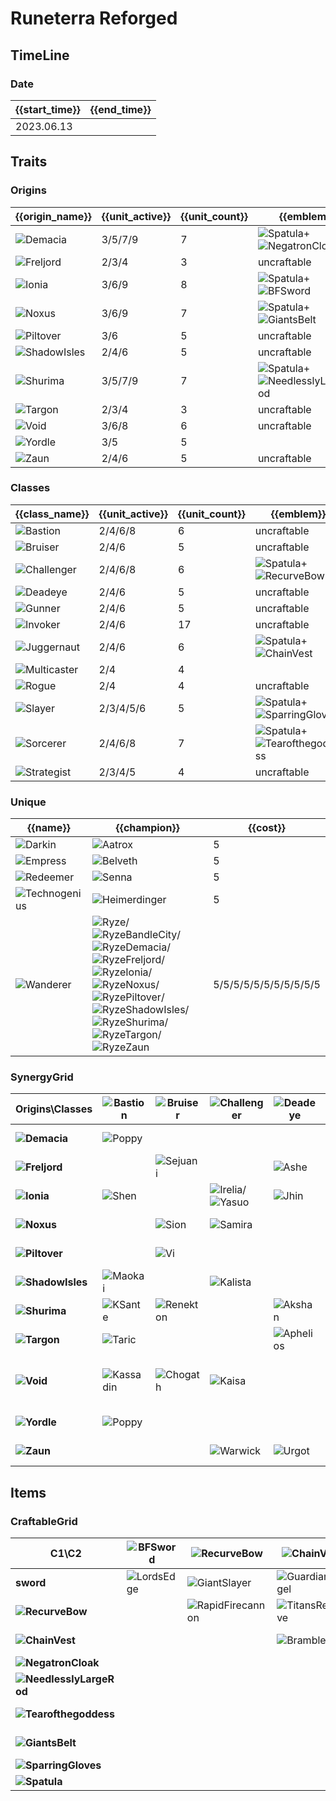 # Runeterra Reforged

## TimeLine
### Date
| {{start_time}} | {{end_time}} |
| -              | -            |
| 2023.06.13     |              |

## Traits
### Origins
| {{origin_name}}                                        | {{unit_active}} | {{unit_count}} | {{emblem}}                                                                                                        | {{desc}} |
| -                                                      | -               | -              | -                                                                                                                 | -        |
| ![Demacia](../tfttraits/icon/set9/DemaciaEmblem.png)   | 3/5/7/9         | 7              | ![Spatula](../tftitems/icon/set9/Spatula.png)+![NegatronCloak](../tftitems/icon/set9/NegatronCloak.png)           |          |
| ![Freljord](../tfttraits/icon/set9/FreljordEmblem.png) | 2/3/4           | 3              | uncraftable                                                                                                       |          |
| ![Ionia](../tfttraits/icon/set9/IoniaEmblem.png)       | 3/6/9           | 8              | ![Spatula](../tftitems/icon/set9/Spatula.png)+![BFSword](../tftitems/icon/set9/BFSword.png)                       |          |
| ![Noxus](../tfttraits/icon/set9/NoxusEmblem.png)       | 3/6/9           | 7              | ![Spatula](../tftitems/icon/set9/Spatula.png)+![GiantsBelt](../tftitems/icon/set9/GiantsBelt.png)                 |          |
| ![Piltover](../tfttraits/icon/set9/PiltoverEmblem.png) | 3/6             | 5              | uncraftable                                                                                                       |          |
| ![ShadowIsles](../tfttraits/icon/set9/ShadowIsles.svg) | 2/4/6           | 5              | uncraftable                                                                                                       |          |
| ![Shurima](../tfttraits/icon/set9/ShurimaEmblem.png)   | 3/5/7/9         | 7              | ![Spatula](../tftitems/icon/set9/Spatula.png)+![NeedlesslyLargeRod](../tftitems/icon/set9/NeedlesslyLargeRod.png) |          |
| ![Targon](../tfttraits/icon/set9/TargonEmblem.png)     | 2/3/4           | 3              | uncraftable                                                                                                       |          |
| ![Void](../tfttraits/icon/set9/VoidEmblem.png)         | 3/6/8           | 6              | uncraftable                                                                                                       |          |
| ![Yordle](../tfttraits/icon/set9/Yordle.svg)           | 3/5             | 5              |                                                                                                                   |          |
| ![Zaun](../tfttraits/icon/set9/ZaunEmblem.png)         | 2/4/6           | 5              | uncraftable                                                                                                       |          |

### Classes
| {{class_name}}                                             | {{unit_active}} | {{unit_count}} | {{emblem}}                                                                                                    | {{desc}} |
| -                                                          | -               | -              | -                                                                                                             | -        |
| ![Bastion](../tfttraits/icon/set9/BastionEmblem.png)       | 2/4/6/8         | 6              | uncraftable                                                                                                   |          |
| ![Bruiser](../tfttraits/icon/set9/BruiserEmblem.png)       | 2/4/6           | 5              | uncraftable                                                                                                   |          |
| ![Challenger](../tfttraits/icon/set9/ChallengerEmblem.png) | 2/4/6/8         | 6              | ![Spatula](../tftitems/icon/set9/Spatula.png)+![RecurveBow](../tftitems/icon/set9/RecurveBow.png)             |          |
| ![Deadeye](../tfttraits/icon/set9/DeadeyeEmblem.png)       | 2/4/6           | 5              | uncraftable                                                                                                   |          |
| ![Gunner](../tfttraits/icon/set9/GunnerEmblem.png)         | 2/4/6           | 5              | uncraftable                                                                                                   |          |
| ![Invoker](../tfttraits/icon/set9/InvokerEmblem.png)       | 2/4/6           | 17             | uncraftable                                                                                                   |          |
| ![Juggernaut](../tfttraits/icon/set9/JuggernautEmblem.png) | 2/4/6           | 6              | ![Spatula](../tftitems/icon/set9/Spatula.png)+![ChainVest](../tftitems/icon/set9/ChainVest.png)               |          |
| ![Multicaster](../tfttraits/icon/set9/Multicaster.svg)     | 2/4             | 4              |                                                                                                               |          |
| ![Rogue](../tfttraits/icon/set9/RogueEmblem.png)           | 2/4             | 4              | uncraftable                                                                                                   |          |
| ![Slayer](../tfttraits/icon/set9/SlayerEmblem.png)         | 2/3/4/5/6       | 5              | ![Spatula](../tftitems/icon/set9/Spatula.png)+![SparringGloves](../tftitems/icon/set9/SparringGloves.png)     |          |
| ![Sorcerer](../tfttraits/icon/set9/SorcererEmblem.png)     | 2/4/6/8         | 7              | ![Spatula](../tftitems/icon/set9/Spatula.png)+![Tearofthegoddess](../tftitems/icon/set9/Tearofthegoddess.png) |          |
| ![Strategist](../tfttraits/icon/set9/StrategistEmblem.png) | 2/3/4/5         | 4              | uncraftable                                                                                                   |          |

### Unique
| {{name}}                                                 | {{champion}}                                                                                                                                                                                                                                                                                                                                                                                                                                                                                                                                                                                                                                      | {{cost}}              |
| -                                                        | -                                                                                                                                                                                                                                                                                                                                                                                                                                                                                                                                                                                                                                                 | -                     |
| ![Darkin](../tfttraits/icon/set9/Darkin.svg)             | ![Aatrox](../tftchampions/icon/set9/Aatrox.png)                                                                                                                                                                                                                                                                                                                                                                                                                                                                                                                                                                                                   | 5                     |
| ![Empress](../tfttraits/icon/set9/Empress.svg)           | ![Belveth](../tftchampions/icon/set9/Belveth.png)                                                                                                                                                                                                                                                                                                                                                                                                                                                                                                                                                                                                 | 5                     |
| ![Redeemer](../tfttraits/icon/set9/Redeemer.svg)         | ![Senna](../tftchampions/icon/set9/Senna.png)                                                                                                                                                                                                                                                                                                                                                                                                                                                                                                                                                                                                     | 5                     |
| ![Technogenius](../tfttraits/icon/set9/Technogenius.svg) | ![Heimerdinger](../tftchampions/icon/set9/Heimerdinger.png)                                                                                                                                                                                                                                                                                                                                                                                                                                                                                                                                                                                       | 5                     |
| ![Wanderer](../tfttraits/icon/set9/Wanderer.svg)         | ![Ryze](../tftchampions/icon/set9/Ryze.png)/![RyzeBandleCity](../tftchampions/icon/set9/RyzeBandleCity.png)/![RyzeDemacia](../tftchampions/icon/set9/RyzeDemacia.png)/![RyzeFreljord](../tftchampions/icon/set9/RyzeFreljord.png)/![RyzeIonia](../tftchampions/icon/set9/RyzeIonia.png)/![RyzeNoxus](../tftchampions/icon/set9/RyzeNoxus.png)/![RyzePiltover](../tftchampions/icon/set9/RyzePiltover.png)/![RyzeShadowIsles](../tftchampions/icon/set9/RyzeShadowIsles.png)/![RyzeShurima](../tftchampions/icon/set9/RyzeShurima.png)/![RyzeTargon](../tftchampions/icon/set9/RyzeTargon.png)/![RyzeZaun](../tftchampions/icon/set9/RyzeZaun.png) | 5/5/5/5/5/5/5/5/5/5/5 |

### SynergyGrid
| ****Origins\Classes****                                    | **![Bastion](../tfttraits/icon/set9/BastionEmblem.png)** | **![Bruiser](../tfttraits/icon/set9/BruiserEmblem.png)** | **![Challenger](../tfttraits/icon/set9/ChallengerEmblem.png)**                                | **![Deadeye](../tfttraits/icon/set9/DeadeyeEmblem.png)** | **![Gunner](../tfttraits/icon/set9/GunnerEmblem.png)**                                  | **![Invoker](../tfttraits/icon/set9/InvokerEmblem.png)**                                  | **![Juggernaut](../tfttraits/icon/set9/JuggernautEmblem.png)** | **![Multicaster](../tfttraits/icon/set9/Multicaster.svg)** | **![Rogue](../tfttraits/icon/set9/RogueEmblem.png)** | **![Slayer](../tfttraits/icon/set9/SlayerEmblem.png)** | **![Sorcerer](../tfttraits/icon/set9/SorcererEmblem.png)**                                          | **![Strategist](../tfttraits/icon/set9/StrategistEmblem.png)** |
| -                                                          | -                                                        | -                                                        | -                                                                                             | -                                                        | -                                                                                       | -                                                                                         | -                                                              | -                                                          | -                                                    | -                                                      | -                                                                                                   | -                                                              |
| **![Demacia](../tfttraits/icon/set9/DemaciaEmblem.png)**   | ![Poppy](../tftchampions/icon/set9/Poppy.png)            |                                                          |                                                                                               |                                                          |                                                                                         | ![Galio](../tftchampions/icon/set9/Galio.png)                                             | ![Garen](../tftchampions/icon/set9/Garen.png)                  | ![Sona](../tftchampions/icon/set9/Sona.png)                |                                                      | ![Kayle](../tftchampions/icon/set9/Kayle.png)          | ![Lux](../tftchampions/icon/set9/Lux.png)                                                           | ![JarvanIV](../tftchampions/icon/set9/JarvanIV.png)            |
| **![Freljord](../tfttraits/icon/set9/FreljordEmblem.png)** |                                                          | ![Sejuani](../tftchampions/icon/set9/Sejuani.png)        |                                                                                               | ![Ashe](../tftchampions/icon/set9/Ashe.png)              |                                                                                         | ![Lissandra](../tftchampions/icon/set9/Lissandra.png)                                     |                                                                |                                                            |                                                      |                                                        |                                                                                                     |                                                                |
| **![Ionia](../tfttraits/icon/set9/IoniaEmblem.png)**       | ![Shen](../tftchampions/icon/set9/Shen.png)              |                                                          | ![Irelia](../tftchampions/icon/set9/Irelia.png)/![Yasuo](../tftchampions/icon/set9/Yasuo.png) | ![Jhin](../tftchampions/icon/set9/Jhin.png)              |                                                                                         | ![Karma](../tftchampions/icon/set9/Karma.png)/![Shen](../tftchampions/icon/set9/Shen.png) | ![Sett](../tftchampions/icon/set9/Sett.png)                    |                                                            | ![Zed](../tftchampions/icon/set9/Zed.png)            | ![Zed](../tftchampions/icon/set9/Zed.png)              | ![Ahri](../tftchampions/icon/set9/Ahri.png)                                                         |                                                                |
| **![Noxus](../tfttraits/icon/set9/NoxusEmblem.png)**       |                                                          | ![Sion](../tftchampions/icon/set9/Sion.png)              | ![Samira](../tftchampions/icon/set9/Samira.png)                                               |                                                          |                                                                                         | ![Cassiopeia](../tftchampions/icon/set9/Cassiopeia.png)                                   | ![Darius](../tftchampions/icon/set9/Darius.png)                |                                                            | ![Katarina](../tftchampions/icon/set9/Katarina.png)  | ![Kled](../tftchampions/icon/set9/Kled.png)            | ![Swain](../tftchampions/icon/set9/Swain.png)                                                       | ![Swain](../tftchampions/icon/set9/Swain.png)                  |
| **![Piltover](../tfttraits/icon/set9/PiltoverEmblem.png)** |                                                          | ![Vi](../tftchampions/icon/set9/Vi.png)                  |                                                                                               |                                                          | ![Jayce](../tftchampions/icon/set9/Jayce.png)                                           |                                                                                           |                                                                |                                                            | ![Ekko](../tftchampions/icon/set9/Ekko.png)          |                                                        | ![Orianna](../tftchampions/icon/set9/Orianna.png)                                                   |                                                                |
| **![ShadowIsles](../tfttraits/icon/set9/ShadowIsles.svg)** | ![Maokai](../tftchampions/icon/set9/Maokai.png)          |                                                          | ![Kalista](../tftchampions/icon/set9/Kalista.png)                                             |                                                          | ![Senna](../tftchampions/icon/set9/Senna.png)                                           |                                                                                           |                                                                |                                                            | ![Viego](../tftchampions/icon/set9/Viego.png)        | ![Gwen](../tftchampions/icon/set9/Gwen.png)            |                                                                                                     |                                                                |
| **![Shurima](../tfttraits/icon/set9/ShurimaEmblem.png)**   | ![KSante](../tftchampions/icon/set9/KSante.png)          | ![Renekton](../tftchampions/icon/set9/Renekton.png)      |                                                                                               | ![Akshan](../tftchampions/icon/set9/Akshan.png)          |                                                                                         | ![Cassiopeia](../tftchampions/icon/set9/Cassiopeia.png)                                   | ![Nasus](../tftchampions/icon/set9/Nasus.png)                  | ![Taliyah](../tftchampions/icon/set9/Taliyah.png)          |                                                      |                                                        |                                                                                                     | ![Azir](../tftchampions/icon/set9/Azir.png)                    |
| **![Targon](../tfttraits/icon/set9/TargonEmblem.png)**     | ![Taric](../tftchampions/icon/set9/Taric.png)            |                                                          |                                                                                               | ![Aphelios](../tftchampions/icon/set9/Aphelios.png)      |                                                                                         | ![Soraka](../tftchampions/icon/set9/Soraka.png)                                           |                                                                |                                                            |                                                      |                                                        | ![Taric](../tftchampions/icon/set9/Taric.png)                                                       |                                                                |
| **![Void](../tfttraits/icon/set9/VoidEmblem.png)**         | ![Kassadin](../tftchampions/icon/set9/Kassadin.png)      | ![Chogath](../tftchampions/icon/set9/Chogath.png)        | ![Kaisa](../tftchampions/icon/set9/Kaisa.png)                                                 |                                                          |                                                                                         |                                                                                           |                                                                | ![Velkoz](../tftchampions/icon/set9/Velkoz.png)            |                                                      |                                                        | ![Malzahar](../tftchampions/icon/set9/Malzahar.png)/![Velkoz](../tftchampions/icon/set9/Velkoz.png) |                                                                |
| **![Yordle](../tfttraits/icon/set9/Yordle.svg)**           | ![Poppy](../tftchampions/icon/set9/Poppy.png)            |                                                          |                                                                                               |                                                          | ![Tristana](../tftchampions/icon/set9/Tristana.png)                                     |                                                                                           |                                                                | ![Teemo](../tftchampions/icon/set9/Teemo.png)              |                                                      | ![Kled](../tftchampions/icon/set9/Kled.png)            |                                                                                                     | ![Teemo](../tftchampions/icon/set9/Teemo.png)                  |
| **![Zaun](../tfttraits/icon/set9/ZaunEmblem.png)**         |                                                          |                                                          | ![Warwick](../tftchampions/icon/set9/Warwick.png)                                             | ![Urgot](../tftchampions/icon/set9/Urgot.png)            | ![Jinx](../tftchampions/icon/set9/Jinx.png)/![Zeri](../tftchampions/icon/set9/Zeri.png) |                                                                                           | ![Warwick](../tftchampions/icon/set9/Warwick.png)              |                                                            | ![Ekko](../tftchampions/icon/set9/Ekko.png)          |                                                        |                                                                                                     |                                                                |

## Items
### CraftableGrid
| ****C1\C2****                                                           | **![BFSword](../tftitems/icon/set9/BFSword.png)** | **![RecurveBow](../tftitems/icon/set9/RecurveBow.png)**       | **![ChainVest](../tftitems/icon/set9/ChainVest.png)**     | **![NegatronCloak](../tftitems/icon/set9/NegatronCloak.png)**   | **![NeedlesslyLargeRod](../tftitems/icon/set9/NeedlesslyLargeRod.png)**   | **![Tearofthegoddess](../tftitems/icon/set9/Tearofthegoddess.png)** | **![GiantsBelt](../tftitems/icon/set9/GiantsBelt.png)**     | **![SparringGloves](../tftitems/icon/set9/SparringGloves.png)** | **![Spatula](../tftitems/icon/set9/Spatula.png)**               |
| -                                                                       | -                                                 | -                                                             | -                                                         | -                                                               | -                                                                         | -                                                                   | -                                                           | -                                                               | -                                                               |
| **sword**                                                               | ![LordsEdge](../tftitems/icon/set9/LordsEdge.png) | ![GiantSlayer](../tftitems/icon/set9/GiantSlayer.png)         | ![GuardianAngel](../tftitems/icon/set9/GuardianAngel.png) | ![Bloodthirster](../tftitems/icon/set9/Bloodthirster.png)       | ![HextechGunblade](../tftitems/icon/set9/HextechGunblade.png)             | ![SpearofShojin](../tftitems/icon/set9/SpearofShojin.png)           | ![ZekesHerald](../tftitems/icon/set9/ZekesHerald.png)       | ![InfinityEdge](../tftitems/icon/set9/InfinityEdge.png)         | ![IoniaEmblem](../tftitems/icon/set9/IoniaEmblem.png)           |
| **![RecurveBow](../tftitems/icon/set9/RecurveBow.png)**                 |                                                   | ![RapidFirecannon](../tftitems/icon/set9/RapidFirecannon.png) | ![TitansResolve](../tftitems/icon/set9/TitansResolve.png) | ![RunaansHurricane](../tftitems/icon/set9/RunaansHurricane.png) | ![GuinsoosRageblade](../tftitems/icon/set9/GuinsoosRageblade.png)         | ![StatikkShiv](../tftitems/icon/set9/StatikkShiv.png)               | ![ZzRotPortal](../tftitems/icon/set9/ZzRotPortal.png)       | ![LastWhisper](../tftitems/icon/set9/LastWhisper.png)           | ![ChallengerEmblem](../tftitems/icon/set9/ChallengerEmblem.png) |
| **![ChainVest](../tftitems/icon/set9/ChainVest.png)**                   |                                                   |                                                               | ![BrambleVest](../tftitems/icon/set9/BrambleVest.png)     | ![IronWill](../tftitems/icon/set9/IronWill.png)                 | ![LocketoftheIronSolari](../tftitems/icon/set9/LocketoftheIronSolari.png) | ![Fimbulwinter](../tftitems/icon/set9/Fimbulwinter.png)             | ![SunfireCape](../tftitems/icon/set9/SunfireCape.png)       | ![Shroud](../tftitems/icon/set9/Shroud.png)                     | ![JuggernautEmblem](../tftitems/icon/set9/JuggernautEmblem.png) |
| **![NegatronCloak](../tftitems/icon/set9/NegatronCloak.png)**           |                                                   |                                                               |                                                           | ![DragonsClaw](../tftitems/icon/set9/DragonsClaw.png)           | ![IonicSpark](../tftitems/icon/set9/IonicSpark.png)                       | ![Chalice](../tftitems/icon/set9/Chalice.png)                       | ![Zephyr](../tftitems/icon/set9/Zephyr.png)                 | ![Quicksilver](../tftitems/icon/set9/Quicksilver.png)           | ![DemaciaEmblem](../tftitems/icon/set9/DemaciaEmblem.png)       |
| **![NeedlesslyLargeRod](../tftitems/icon/set9/NeedlesslyLargeRod.png)** |                                                   |                                                               |                                                           |                                                                 | ![RabadonsDeathcap](../tftitems/icon/set9/RabadonsDeathcap.png)           | ![LudensEcho](../tftitems/icon/set9/LudensEcho.png)                 | ![Morellonomicon](../tftitems/icon/set9/Morellonomicon.png) | ![ArcaneGauntlet](../tftitems/icon/set9/ArcaneGauntlet.png)     | ![ShurimaEmblem](../tftitems/icon/set9/ShurimaEmblem.png)       |
| **![Tearofthegoddess](../tftitems/icon/set9/Tearofthegoddess.png)**     |                                                   |                                                               |                                                           |                                                                 |                                                                           | ![BlueSentinel](../tftitems/icon/set9/BlueSentinel.png)             | ![Redemption](../tftitems/icon/set9/Redemption.png)         | ![HandofJustice](../tftitems/icon/set9/HandofJustice.png)       | ![SorcererEmblem](../tftitems/icon/set9/SorcererEmblem.png)     |
| **![GiantsBelt](../tftitems/icon/set9/GiantsBelt.png)**                 |                                                   |                                                               |                                                           |                                                                 |                                                                           |                                                                     | ![WarmogsArmor](../tftitems/icon/set9/WarmogsArmor.png)     | ![Guardbreaker](../tftitems/icon/set9/Guardbreaker.png)         | ![NoxusEmblem](../tftitems/icon/set9/NoxusEmblem.png)           |
| **![SparringGloves](../tftitems/icon/set9/SparringGloves.png)**         |                                                   |                                                               |                                                           |                                                                 |                                                                           |                                                                     |                                                             | ![ThiefsGloves](../tftitems/icon/set9/ThiefsGloves.png)         | ![SlayerEmblem](../tftitems/icon/set9/SlayerEmblem.png)         |
| **![Spatula](../tftitems/icon/set9/Spatula.png)**                       |                                                   |                                                               |                                                           |                                                                 |                                                                           |                                                                     |                                                             |                                                                 | ![ForceofNature](../tftitems/icon/set9/ForceofNature.png)       |